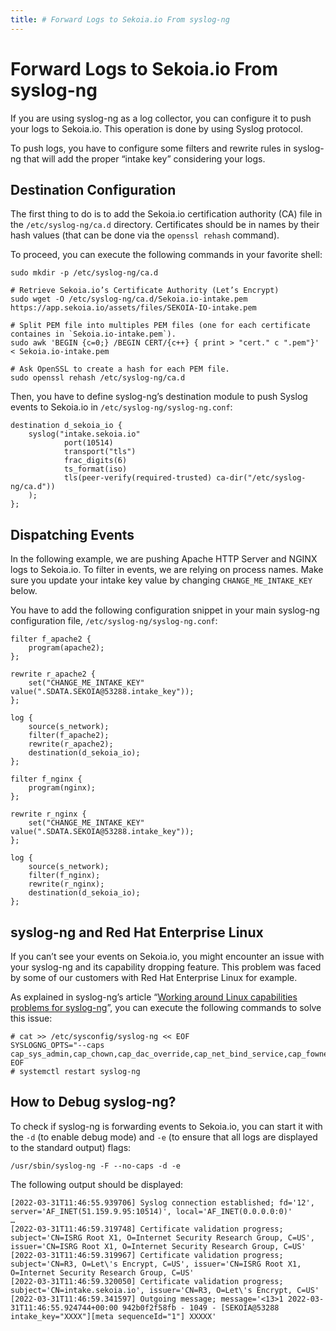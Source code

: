 ```yaml
---
title: # Forward Logs to Sekoia.io From syslog-ng
---
```


# Forward Logs to Sekoia.io From syslog-ng

If you are using syslog-ng as a log collector, you can configure it to push your logs to Sekoia.io. This operation is done by using Syslog protocol.

To push logs, you have to configure some filters and rewrite rules in syslog-ng that will add the proper “intake key” considering your logs.

## Destination Configuration

The first thing to do is to add the Sekoia.io certification authority (CA) file in the `/etc/syslog-ng/ca.d` directory. Certificates should be in names by their hash values (that can be done via the `openssl rehash` command).

To proceed, you can execute the following commands in your favorite shell:

```
sudo mkdir -p /etc/syslog-ng/ca.d

# Retrieve Sekoia.io’s Certificate Authority (Let’s Encrypt)
sudo wget -O /etc/syslog-ng/ca.d/Sekoia.io-intake.pem https://app.sekoia.io/assets/files/SEKOIA-IO-intake.pem

# Split PEM file into multiples PEM files (one for each certificate containes in `Sekoia.io-intake.pem`).
sudo awk 'BEGIN {c=0;} /BEGIN CERT/{c++} { print > "cert." c ".pem"}' < Sekoia.io-intake.pem

# Ask OpenSSL to create a hash for each PEM file.
sudo openssl rehash /etc/syslog-ng/ca.d
```

Then, you have to define syslog-ng’s destination module to push Syslog events to Sekoia.io in `/etc/syslog-ng/syslog-ng.conf`:

```
destination d_sekoia_io {
    syslog("intake.sekoia.io"
            port(10514)
            transport("tls")
            frac_digits(6)
            ts_format(iso)
            tls(peer-verify(required-trusted) ca-dir("/etc/syslog-ng/ca.d"))
    );
};
```

## Dispatching Events

In the following example, we are pushing Apache HTTP Server and NGINX logs to Sekoia.io. To filter in events, we are relying on process names. Make sure you update your intake key value by changing `CHANGE_ME_INTAKE_KEY` below.

You have to add the following configuration snippet in your main syslog-ng configuration file, `/etc/syslog-ng/syslog-ng.conf`:

```
filter f_apache2 {
    program(apache2);
};

rewrite r_apache2 {
    set("CHANGE_ME_INTAKE_KEY" value(".SDATA.SEKOIA@53288.intake_key"));
};

log {
    source(s_network);
    filter(f_apache2);
    rewrite(r_apache2);
    destination(d_sekoia_io);
};

filter f_nginx {
    program(nginx);
};

rewrite r_nginx {
    set("CHANGE_ME_INTAKE_KEY" value(".SDATA.SEKOIA@53288.intake_key"));
};

log {
    source(s_network);
    filter(f_nginx);
    rewrite(r_nginx);
    destination(d_sekoia_io);
};
```

## syslog-ng and Red Hat Enterprise Linux

If you can’t see your events on Sekoia.io, you might encounter an issue with your syslog-ng and its capability dropping feature. This problem was faced by some of our customers with Red Hat Enterprise Linux for example.

As explained in syslog-ng’s article “[Working around Linux capabilities problems for syslog-ng](https://www.syslog-ng.com/community/b/blog/posts/working-around-linux-capabilities-problems-for-syslog-ng)”, you can execute the following commands to solve this issue:

```
# cat >> /etc/sysconfig/syslog-ng << EOF
SYSLOGNG_OPTS="--caps cap_sys_admin,cap_chown,cap_dac_override,cap_net_bind_service,cap_fowner=eip"
EOF
# systemctl restart syslog-ng
```

## How to Debug syslog-ng?

To check if syslog-ng is forwarding events to Sekoia.io, you can start it with the `-d` (to enable debug mode) and `-e` (to ensure that all logs are displayed to the standard output) flags:

```
/usr/sbin/syslog-ng -F --no-caps -d -e
```

The following output should be displayed:

```
[2022-03-31T11:46:55.939706] Syslog connection established; fd='12', server='AF_INET(51.159.9.95:10514)', local='AF_INET(0.0.0.0:0)'
…
[2022-03-31T11:46:59.319748] Certificate validation progress; subject='CN=ISRG Root X1, O=Internet Security Research Group, C=US', issuer='CN=ISRG Root X1, O=Internet Security Research Group, C=US'
[2022-03-31T11:46:59.319967] Certificate validation progress; subject='CN=R3, O=Let\'s Encrypt, C=US', issuer='CN=ISRG Root X1, O=Internet Security Research Group, C=US'
[2022-03-31T11:46:59.320050] Certificate validation progress; subject='CN=intake.sekoia.io', issuer='CN=R3, O=Let\'s Encrypt, C=US'
[2022-03-31T11:46:59.341597] Outgoing message; message='<13>1 2022-03-31T11:46:55.924744+00:00 942b0f2f58fb - 1049 - [SEKOIA@53288 intake_key="XXXX"][meta sequenceId="1"] XXXXX'
```
